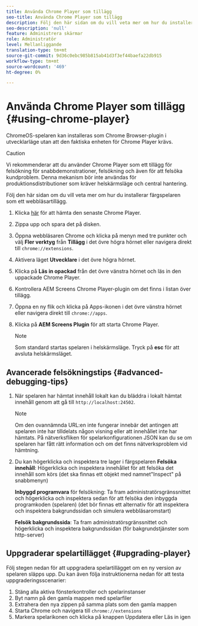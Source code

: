 ```yaml
---
title: Använda Chrome Player som tillägg
seo-title: Använda Chrome Player som tillägg
description: Följ den här sidan om du vill veta mer om hur du installerar färgspelaren som ett webbläsartillägg.
seo-description: 'null'
feature: Administrera skärmar
role: Administratör
level: Mellanliggande
translation-type: tm+mt
source-git-commit: 9d36c0ebc985b815ab41d3f3ef44baefa22db915
workflow-type: tm+mt
source-wordcount: '469'
ht-degree: 0%

---
```



# Använda Chrome Player som tillägg {#using-chrome-player}

ChromeOS-spelaren kan installeras som Chrome Browser-plugin i utvecklarläge utan att den faktiska enheten för Chrome Player krävs.

>[!CAUTION]
>
> Vi rekommenderar att du använder Chrome Player som ett tillägg för felsökning för snabbdemonstrationer, felsökning och även för att felsöka kundproblem. Denna mekanism bör inte användas för produktionsdistributioner som kräver helskärmsläge och central hantering.

Följ den här sidan om du vill veta mer om hur du installerar färgspelaren som ett webbläsartillägg.

1. Klicka [här](https://download.macromedia.com/screens/) för att hämta den senaste Chrome Player.

1. Zippa upp och spara det på disken.

1. Öppna webbläsaren Chrome och klicka på menyn med tre punkter och välj **Fler verktyg** från **Tillägg** i det övre högra hörnet eller navigera direkt till `chrome://extensions`.

1. Aktivera läget **Utvecklare** i det övre högra hörnet.

1. Klicka på **Läs in opackad** från det övre vänstra hörnet och läs in den uppackade Chrome Player.

1. Kontrollera AEM Screens Chrome Player-plugin om det finns i listan över tillägg.

1. Öppna en ny flik och klicka på Apps-ikonen i det övre vänstra hörnet eller navigera direkt till `chrome://apps`.

1. Klicka på **AEM Screens Plugin** för att starta Chrome Player.
   >[!NOTE]
   >
   > Som standard startas spelaren i helskärmsläge. Tryck på **esc** för att avsluta helskärmsläget.


## Avancerade felsökningstips {#advanced-debugging-tips}

1. När spelaren har hämtat innehåll lokalt kan du bläddra i lokalt hämtat innehåll genom att gå till `http://localhost:24502`.

   >[!NOTE]
   >
   > Om den ovannämnda URL:en inte fungerar innebär det antingen att spelaren inte har tilldelats någon visning eller att innehållet inte har hämtats. På nätverksfliken för spelarkonfigurationen JSON kan du se om spelaren har fått rätt information och om det finns nätverksproblem vid hämtning.

1. Du kan högerklicka och inspektera tre lager i färgspelaren
   **Felsöka innehåll**: Högerklicka och inspektera innehållet för att felsöka det innehåll som körs (det ska finnas ett objekt med namnet&quot;Inspect&quot; på snabbmenyn)

   **Inbyggd programvara** för felsökning: Ta fram administratörsgränssnittet och högerklicka och inspektera sedan för att felsöka den inbyggda programkoden (spelaren) (det bör finnas ett alternativ för att inspektera och inspektera bakgrundssidan och simulera webbläsaromstart)

   **Felsök bakgrundssida**: Ta fram administratörsgränssnittet och högerklicka och inspektera bakgrundssidan (för bakgrundstjänster som http-server)

## Uppgraderar spelartillägget {#upgrading-player}

Följ stegen nedan för att uppgradera spelartillägget om en ny version av spelaren släpps upp. Du kan även följa instruktionerna nedan för att testa uppgraderingsscenarier:

1. Stäng alla aktiva fönsterkontroller och spelarinstanser
1. Byt namn på den gamla mappen med spelarfiler
1. Extrahera den nya zippen på samma plats som den gamla mappen
1. Starta Chrome och navigera till `chrome://extensions`
1. Markera spelarikonen och klicka på knappen Uppdatera eller Läs in igen